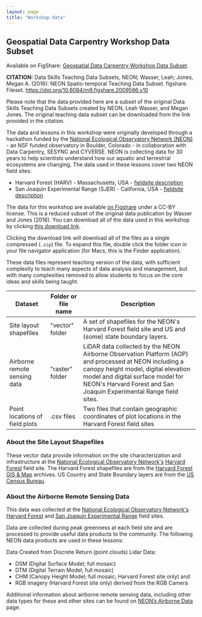 ```yaml
---
layout: page
title: "Workshop data"
---
```


## Geospatial Data Carpentry Workshop Data Subset

Available on FigShare: 
[Geospatial Data Carpentry Workshop Data Subset](https://figshare.com/articles/Geospatial_Data_Carpentry_Workshop_Data_Subset/12473486).

**CITATION:** Data Skills Teaching Data Subsets, NEON; Wasser, Leah; Jones, Megan A. (2016): 
NEON Spatio-temporal Teaching Data Subset. figshare. Fileset. https://doi.org/10.6084/m9.figshare.2009586.v10 

Please note that the data provided here are a subset of the original Data Skills Teaching Data Subsets created by NEON, Leah Wasser, and Megan Jones. The original teaching data subset can be downloaded from the link provided in the citation.

The data and lessons in this workshop were originally developed through a hackathon funded by the [National Ecological Observatory Network (NEON)](https://www.neonscience.org/) - an NSF funded observatory in Boulder, Colorado - in collaboration with Data Carpentry, SESYNC and CYVERSE. NEON is collecting data for 30 years to help scientists understand
how our aquatic and terrestrial ecosystems are changing. The data used in these lessons cover two NEON field sites:
* Harvard Forest (HARV) - Massachusetts, USA - [fieldsite description](https://www.neonscience.org/field-sites/field-sites-map/HARV)
* San Joaquin Experimental Range (SJER) - California, USA - [fieldsite description](https://www.neonscience.org/field-sites/field-sites-map/SJER)
 
The data for this workshop are available [on Figshare](https://figshare.com/articles/Geospatial_Data_Carpentry_Workshop_Data_Subset/12473486) under a CC-BY license. This is a reduced subset of the original data publication by Wasser and Jones (2016). You can download all of the data used in this workshop by clicking [this download link](https://ndownloader.figshare.com/files/23135981).

Clicking the download link will download all of the files as a single compressed (`.zip`) file. To expand this file, double click the folder icon in your file navigator application (for Macs, this is the Finder application).

These data files represent teaching version of the data, with sufficient complexity to teach many aspects of  data analysis and management, but with many complexities removed to allow students to focus on the core ideas and skills being taught.

| Dataset | Folder or file name | Description |
| ---- | ------| ---- |
| Site layout shapefiles | "vector" folder | A set of shapefiles for the NEON's Harvard Forest field site and US and (some) state boundary layers. |
| Airborne remote sensing data | "raster" folder | LiDAR data collected by the NEON Airborne Observation Platform (AOP) and processed at NEON including a canopy height model, digital elevation model and digital surface model for NEON's Harvard Forest and San Joaquin Experimental Range field sites. |
| Point locations of field plots | .csv files | Two files that contain geographic coordinates of plot locations in the Harvard Forest field sites |


### About the Site Layout Shapefiles
These vector data provide information on the site characterization and infrastructure at the 
[National Ecological Observatory Network's](https://www.neonscience.org/)
[Harvard Forest](https://www.neonscience.org/field-sites/field-sites-map/HARV) field site. 
The Harvard Forest shapefiles are from the [Harvard Forest GIS & Map](http://harvardforest.fas.harvard.edu/gis-maps/) archives. 
US Country and State Boundary layers are from the [US Census Bureau](https://www.census.gov/geo/maps-data/data/tiger-cart-boundary.html).

### About the Airborne Remote Sensing Data
This data was collected at the [National Ecological Observatory Network's](https://www.neonscience.org/) 
[Harvard Forest](https://www.neonscience.org/field-sites/field-sites-map/HARV) and 
[San Joaquin Experimental Range](https://www.neonscience.org/field-sites/field-sites-map/SJER) field sites. 

Data are collected during peak greenness at each field site and are processed to provide useful data products to the community. The following NEON data products are used in these lessons:

Data Created from Discrete Return (point clouds) Lidar Data:

* DSM (Digital Surface Model; full mosaic)
* DTM (Digital Terrain Model; full mosaic)
* CHM (Canopy Height Model; full mosaic; Harvard Forest site only)
and
* RGB imagery (Harvard Forest site only) derived from the RGB Camera

Additional information about airborne remote sensing data, including other data types for these and other sites can
be found on [NEON’s Airborne Data](https://www.neonscience.org/data-collection/airborne-remote-sensing) page.
